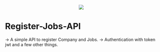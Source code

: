 <p align="center"><img src="https://laravel.com/assets/img/components/logo-laravel.svg"></p>

# Register-Jobs-API

-> A simple API to register Company and Jobs.
-> Authentication with token jwt and a few other things. 
